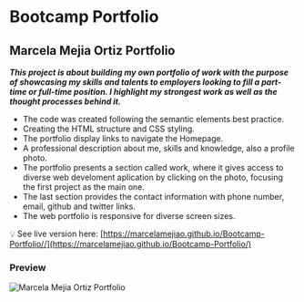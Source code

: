# **Bootcamp Portfolio**

## **Marcela Mejia Ortiz Portfolio** 

_**This project is about building my own portfolio of work with the purpose of showcasing my skills and talents to employers looking to fill a part-time or full-time position. I highlight my strongest work as well as the thought processes behind it.**_

* The code was created following the semantic elements best practice.
* Creating the HTML structure and CSS styling. 
* The portfolio display links to navigate the Homepage.
* A professional description about me, skills and knowledge, also a profile photo. 
* The portfolio presents a section called work, where it gives access to diverse web develoment aplication by clicking on the photo, focusing the first project as the main one. 
* The last section provides the contact information with phone number, email, github and twitter links. 
* The web portfolio is responsive for diverse screen sizes. 


💡 See live version here: [https://marcelamejiao.github.io/Bootcamp-Portfolio//](https://marcelamejiao.github.io/Bootcamp-Portfolio/)

### **Preview**

![Marcela Mejia Ortiz Portfolio](./assets/images/Portfolioweb.png)